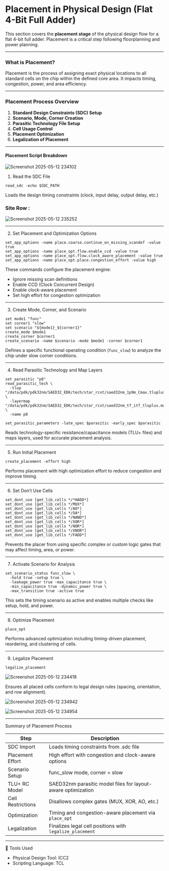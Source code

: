 
#  Placement in Physical Design (Flat 4-Bit Full Adder)

This section covers the **placement stage** of the physical design flow for a flat 4-bit full adder. Placement is a critical step following floorplanning and power planning.

------------------------------------------------------------

### What is Placement?

Placement is the process of assigning exact physical locations to all standard cells on the chip within the defined core area. It impacts timing, congestion, power, and area efficiency.

------------------------------------------------------------

### Placement Process Overview

1. **Standard Design Constraints (SDC) Setup**
2. **Scenario, Mode, Corner Creation**
3. **Parasitic Technology File Setup**
4. **Cell Usage Control**
5. **Placement Optimization**
6. **Legalization of Placement**

------------------------------------------------------------

#### Placement Script Breakdown

![Screenshot 2025-05-12 234102](https://github.com/user-attachments/assets/8c16ef82-7679-48d1-92dd-a6ba0c852119)


1. Read the SDC File
```
read_sdc -echo $SDC_PATH
```
Loads the design timing constraints (clock, input delay, output delay, etc.)

### Site Row : 
![Screenshot 2025-05-12 235252](https://github.com/user-attachments/assets/f77a0526-41c9-4166-acad-10025fa21242)


------------------------------------------------------------

2. Set Placement and Optimization Options
```
set_app_options -name place.coarse.continue_on_missing_scandef -value true
set_app_options -name place_opt.flow.enable_ccd -value true
set_app_options -name place_opt.flow.clock_aware_placement -value true
set_app_options -name place_opt.place.congestion_effort -value high
```
These commands configure the placement engine:
- Ignore missing scan definitions
- Enable CCD (Clock Concurrent Design)
- Enable clock-aware placement
- Set high effort for congestion optimization

------------------------------------------------------------

3. Create Mode, Corner, and Scenario
```
set mode1 "func"
set corner1 "slow"
set scenario "${mode1}_${corner1}"
create_mode $mode1
create_corner $corner1
create_scenario -name $scenario -mode $mode1 -corner $corner1
```
Defines a specific functional operating condition (`func_slow`) to analyze the chip under slow corner conditions.

------------------------------------------------------------

4. Read Parasitic Technology and Map Layers
```
set parasitic "p0"
read_parasitic_tech \
  -tlup "/data/pdk/pdk32nm/SAED32_EDK/tech/star_rcxt/saed32nm_1p9m_Cmax.tluplus" \
  -layermap "/data/pdk/pdk32nm/SAED32_EDK/tech/star_rcxt/saed32nm_tf_itf_tluplus.map" \
  -name p0

set_parasitic_parameters -late_spec $parasitic -early_spec $parasitic
```
Reads technology-specific resistance/capacitance models (TLU+ files) and maps layers, used for accurate placement analysis.

------------------------------------------------------------

5. Run Initial Placement
```
create_placement -effort high
```
Performs placement with high optimization effort to reduce congestion and improve timing.

------------------------------------------------------------

6. Set Don’t Use Cells
```
set_dont_use [get_lib_cells */*HADD*]
set_dont_use [get_lib_cells */MUX*]
set_dont_use [get_lib_cells */AO*]
set_dont_use [get_lib_cells */OA*]
set_dont_use [get_lib_cells */NAND*]
set_dont_use [get_lib_cells */XOR*]
set_dont_use [get_lib_cells */NOR*]
set_dont_use [get_lib_cells */XNOR*]
set_dont_use [get_lib_cells */FADD*]
```
Prevents the placer from using specific complex or custom logic gates that may affect timing, area, or power.

------------------------------------------------------------

7. Activate Scenario for Analysis
```
set_scenario_status func_slow \
  -hold true -setup true \
  -leakage_power true -max_capacitance true \
  -min_capacitance true -dynamic_power true \
  -max_transition true -active true
```
This sets the timing scenario as active and enables multiple checks like setup, hold, and power.

------------------------------------------------------------

8. Optimize Placement
```
place_opt
```
Performs advanced optimization including timing-driven placement, reordering, and clustering of cells.

------------------------------------------------------------

9. Legalize Placement
```
legalize_placement
```

![Screenshot 2025-05-12 234418](https://github.com/user-attachments/assets/05795d76-9ae6-4ae2-8a4d-ad7436d83a4d)

Ensures all placed cells conform to legal design rules (spacing, orientation, and row alignment).

![Screenshot 2025-05-12 234942](https://github.com/user-attachments/assets/c6f1ed15-adfa-41c3-8637-d8e78f43e9d6)

![Screenshot 2025-05-12 234954](https://github.com/user-attachments/assets/44f83b1a-969b-4dc5-a833-5f6e5b0c9130)

------------------------------------------------------------

Summary of Placement Process

| Step              | Description                                                      |
|------------------|------------------------------------------------------------------|
| SDC Import        | Loads timing constraints from .sdc file                         |
| Placement Effort  | High effort with congestion and clock-aware options             |
| Scenario Setup    | func_slow mode, corner = slow                                   |
| TLU+ RC Model     | SAED32nm parasitic model files for layout-aware optimization    |
| Cell Restrictions | Disallows complex gates (MUX, XOR, AO, etc.)                   |
| Optimization      | Timing and congestion-aware placement via `place_opt`           |
| Legalization      | Finalizes legal cell positions with `legalize_placement`        |

------------------------------------------------------------

🔧 Tools Used

- Physical Design Tool: ICC2
- Scripting Language: TCL


